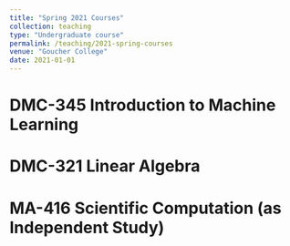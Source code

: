 ```yaml
---
title: "Spring 2021 Courses"
collection: teaching
type: "Undergraduate course"
permalink: /teaching/2021-spring-courses
venue: "Goucher College"
date: 2021-01-01
---
```


DMC-345 Introduction to Machine Learning
======

DMC-321 Linear Algebra
======

MA-416 Scientific Computation (as Independent Study)
======
